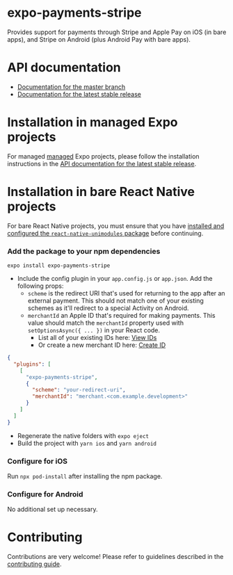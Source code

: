 # expo-payments-stripe

Provides support for payments through Stripe and Apple Pay on iOS (in bare apps), and Stripe on Android (plus Android Pay with bare apps).

# API documentation

- [Documentation for the master branch](https://github.com/expo/expo/blob/master/docs/pages/versions/unversioned/sdk/payments.md)
- [Documentation for the latest stable release](https://docs.expo.io/versions/latest/sdk/payments/)

# Installation in managed Expo projects

For managed [managed](https://docs.expo.io/versions/latest/introduction/managed-vs-bare/) Expo projects, please follow the installation instructions in the [API documentation for the latest stable release](https://docs.expo.io/versions/latest/sdk/payments/).

# Installation in bare React Native projects

For bare React Native projects, you must ensure that you have [installed and configured the `react-native-unimodules` package](https://github.com/expo/expo/tree/master/packages/react-native-unimodules) before continuing.

### Add the package to your npm dependencies

```
expo install expo-payments-stripe
```

- Include the config plugin in your `app.config.js` or `app.json`. Add the following props:
  - `scheme` is the redirect URI that's used for returning to the app after an external payment. This should not match one of your existing schemes as it'll redirect to a special Activity on Android.
  - `merchantId` an Apple ID that's required for making payments. This value should match the `merchantId` property used with `setOptionsAsync({ ... })` in your React code.
    - List all of your existing IDs here: [View IDs](https://developer.apple.com/account/resources/identifiers/list/merchant)
    - Or create a new merchant ID here: [Create ID](https://developer.apple.com/account/resources/identifiers/add/merchant)

```json
{
  "plugins": [
    [
      "expo-payments-stripe",
      {
        "scheme": "your-redirect-uri",
        "merchantId": "merchant.<com.example.development>"
      }
    ]
  ]
}
```

- Regenerate the native folders with `expo eject`
- Build the project with `yarn ios` and `yarn android`

### Configure for iOS

Run `npx pod-install` after installing the npm package.

### Configure for Android

No additional set up necessary.

# Contributing

Contributions are very welcome! Please refer to guidelines described in the [contributing guide](https://github.com/expo/expo#contributing).
